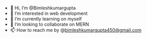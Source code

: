 - 👋 Hi, I’m @Bimleshkumargupta
- 👀 I’m interested in web development
- 🌱 I’m currently learning on myself 
- 💞️ I’m looking to collaborate on  MERN
- 📫 How to reach me by @bimleshkumargupta450@gmail.com

<!---
Bimleshkumargupta/Bimleshkumargupta is a ✨ special ✨ repository because its `README.md` (this file) appears on your GitHub profile.
You can click the Preview link to take a look at your changes.
--->
